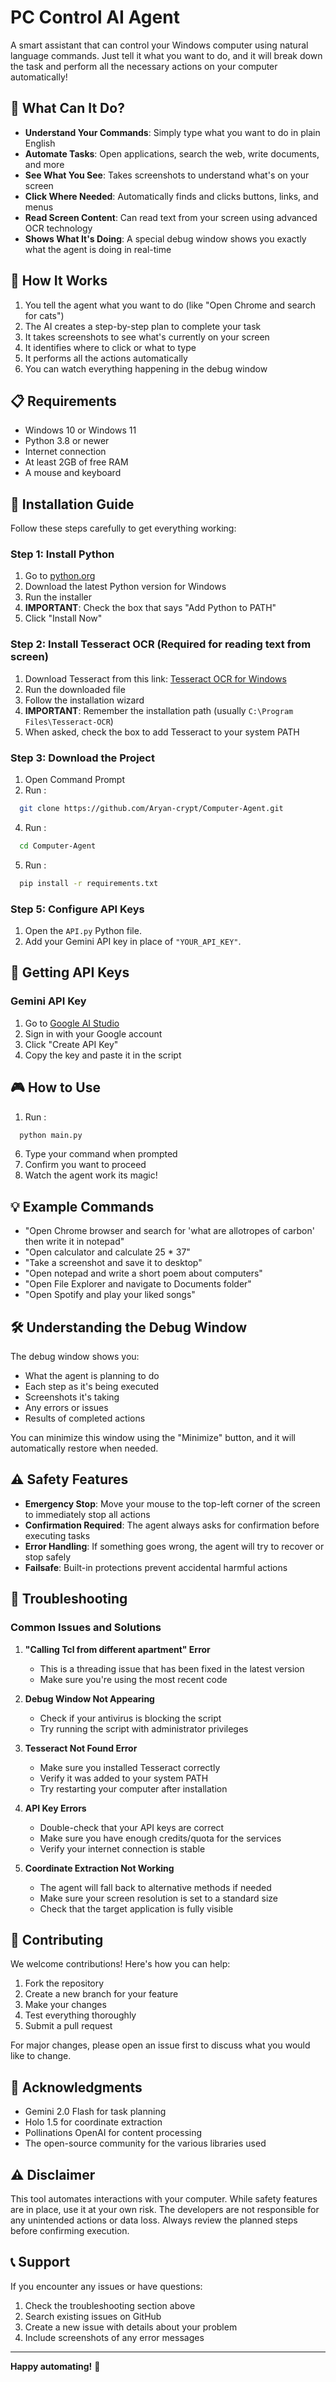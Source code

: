 

# PC Control AI Agent

A smart assistant that can control your Windows computer using natural language commands. Just tell it what you want to do, and it will break down the task and perform all the necessary actions on your computer automatically!

## 🌟 What Can It Do?

- **Understand Your Commands**: Simply type what you want to do in plain English
- **Automate Tasks**: Open applications, search the web, write documents, and more
- **See What You See**: Takes screenshots to understand what's on your screen
- **Click Where Needed**: Automatically finds and clicks buttons, links, and menus
- **Read Screen Content**: Can read text from your screen using advanced OCR technology
- **Shows What It's Doing**: A special debug window shows you exactly what the agent is doing in real-time

## 🚀 How It Works

1. You tell the agent what you want to do (like "Open Chrome and search for cats")
2. The AI creates a step-by-step plan to complete your task
3. It takes screenshots to see what's currently on your screen
4. It identifies where to click or what to type
5. It performs all the actions automatically
6. You can watch everything happening in the debug window

## 📋 Requirements

- Windows 10 or Windows 11
- Python 3.8 or newer
- Internet connection
- At least 2GB of free RAM
- A mouse and keyboard

## 🔧 Installation Guide

Follow these steps carefully to get everything working:

### Step 1: Install Python

1. Go to [python.org](https://www.python.org/downloads/)
2. Download the latest Python version for Windows
3. Run the installer
4. **IMPORTANT**: Check the box that says "Add Python to PATH"
5. Click "Install Now"

### Step 2: Install Tesseract OCR (Required for reading text from screen)

1. Download Tesseract from this link: [Tesseract OCR for Windows](https://github.com/tesseract-ocr/tesseract/releases/download/5.5.0/tesseract-ocr-w64-setup-5.5.0.20241111.exe)
2. Run the downloaded file
3. Follow the installation wizard
4. **IMPORTANT**: Remember the installation path (usually `C:\Program Files\Tesseract-OCR`)
5. When asked, check the box to add Tesseract to your system PATH

### Step 3: Download the Project

1. Open Command Prompt
2. Run :
```bash
  git clone https://github.com/Aryan-crypt/Computer-Agent.git
   ```

4. Run :
```bash
  cd Computer-Agent
   ```
5. Run :
```bash
  pip install -r requirements.txt
   ```

### Step 5: Configure API Keys

1. Open the `API.py` Python file.
2. Add your Gemini API key in place of `"YOUR_API_KEY"`.

## 🔑 Getting API Keys

### Gemini API Key

1. Go to [Google AI Studio](https://makersuite.google.com/app/apikey)
2. Sign in with your Google account
3. Click "Create API Key"
4. Copy the key and paste it in the script

## 🎮 How to Use

1. Run :
```bash
  python main.py
   ```
6. Type your command when prompted
7. Confirm you want to proceed
8. Watch the agent work its magic!

## 💡 Example Commands

- "Open Chrome browser and search for 'what are allotropes of carbon' then write it in notepad"
- "Open calculator and calculate 25 * 37"
- "Take a screenshot and save it to desktop"
- "Open notepad and write a short poem about computers"
- "Open File Explorer and navigate to Documents folder"
- "Open Spotify and play your liked songs"

## 🛠️ Understanding the Debug Window

The debug window shows you:
- What the agent is planning to do
- Each step as it's being executed
- Screenshots it's taking
- Any errors or issues
- Results of completed actions

You can minimize this window using the "Minimize" button, and it will automatically restore when needed.

## ⚠️ Safety Features

- **Emergency Stop**: Move your mouse to the top-left corner of the screen to immediately stop all actions
- **Confirmation Required**: The agent always asks for confirmation before executing tasks
- **Error Handling**: If something goes wrong, the agent will try to recover or stop safely
- **Failsafe**: Built-in protections prevent accidental harmful actions

## 🐛 Troubleshooting

### Common Issues and Solutions

1. **"Calling Tcl from different apartment" Error**
   - This is a threading issue that has been fixed in the latest version
   - Make sure you're using the most recent code

2. **Debug Window Not Appearing**
   - Check if your antivirus is blocking the script
   - Try running the script with administrator privileges

3. **Tesseract Not Found Error**
   - Make sure you installed Tesseract correctly
   - Verify it was added to your system PATH
   - Try restarting your computer after installation

4. **API Key Errors**
   - Double-check that your API keys are correct
   - Make sure you have enough credits/quota for the services
   - Verify your internet connection is stable

5. **Coordinate Extraction Not Working**
   - The agent will fall back to alternative methods if needed
   - Make sure your screen resolution is set to a standard size
   - Check that the target application is fully visible

## 🤝 Contributing

We welcome contributions! Here's how you can help:

1. Fork the repository
2. Create a new branch for your feature
3. Make your changes
4. Test everything thoroughly
5. Submit a pull request

For major changes, please open an issue first to discuss what you would like to change.

## 🙏 Acknowledgments

- Gemini 2.0 Flash for task planning
- Holo 1.5 for coordinate extraction
- Pollinations OpenAI for content processing
- The open-source community for the various libraries used

## ⚠️ Disclaimer

This tool automates interactions with your computer. While safety features are in place, use it at your own risk. The developers are not responsible for any unintended actions or data loss. Always review the planned steps before confirming execution.

## 📞 Support

If you encounter any issues or have questions:

1. Check the troubleshooting section above
2. Search existing issues on GitHub
3. Create a new issue with details about your problem
4. Include screenshots of any error messages

---

**Happy automating!** 🎉
